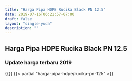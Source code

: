 ```yaml
---
title: "Harga Pipa HDPE Rucika Black PN 12.5"
date: 2019-07-16T06:21:57+07:00
draft: false
layout: "single-yuda"
description: ""
---
```


## Harga Pipa HDPE Rucika Black PN 12.5
### Update harga terbaru 2019
{{<kontak-button-yuda>}}
{{< partial "harga-pipa-hdpe/rucika-pn-125" >}}
